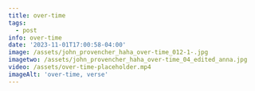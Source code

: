 ```yaml
---
title: over-time
tags:
  - post
info: over-time
date: '2023-11-01T17:00:58-04:00'
image: /assets/john_provencher_haha_over-time_012-1-.jpg
imagetwo: /assets/john_provencher_haha_over-time_04_edited_anna.jpg
video: /assets/over-time-placeholder.mp4
imageAlt: 'over-time, verse'
---
```


